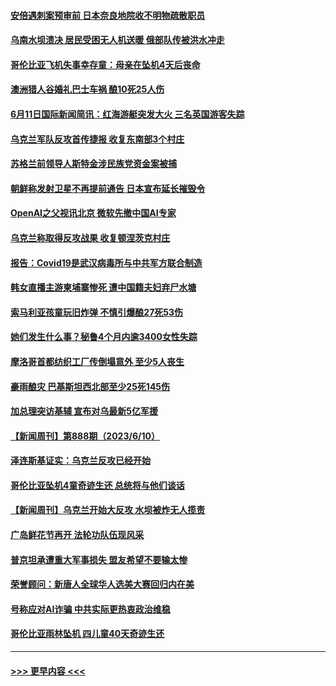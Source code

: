 #### [安倍遇刺案预审前 日本奈良地院收不明物疏散职员](../pages/prog202/a103729941.md?t=06121544) 
#### [乌南水坝溃决 居民受困无人机送暖 俄部队传被洪水冲走](../pages/prog202/a103729930.md?t=06121544) 
#### [哥伦比亚飞机失事幸存童：母亲在坠机4天后丧命](../pages/prog202/a103729889.md?t=06121544) 
#### [澳洲猎人谷婚礼巴士车祸 酿10死25人伤](../pages/prog202/a103729880.md?t=06121544) 
#### [6月11日国际新闻简讯：红海游艇突发大火 三名英国游客失踪](../pages/prog202/a103729815.md?t=06121544) 
#### [乌克兰军队反攻首传捷报 收复东南部3个村庄](../pages/prog202/a103729825.md?t=06121544) 
#### [苏格兰前领导人斯特金涉民族党资金案被捕](../pages/prog202/a103729812.md?t=06121544) 
#### [朝鲜称发射卫星不再提前通告 日本宣布延长摧毁令](../pages/prog202/a103729794.md?t=06121544) 
#### [OpenAI之父视讯北京 微软先撤中国AI专家](../pages/prog202/a103729690.md?t=06121544) 
#### [乌克兰称取得反攻战果 收复顿涅茨克村庄](../pages/prog202/a103729687.md?t=06121544) 
#### [报告：Covid19是武汉病毒所与中共军方联合制造](../pages/prog202/a103729680.md?t=06121544) 
#### [韩女直播主游柬埔寨惨死 遭中国籍夫妇弃尸水塘](../pages/prog202/a103729650.md?t=06121544) 
#### [索马利亚孩童玩旧炸弹 不慎引爆酿27死53伤](../pages/prog202/a103729638.md?t=06121544) 
#### [她们发生什么事？秘鲁4个月内逾3400女性失踪](../pages/prog202/a103729591.md?t=06121544) 
#### [摩洛哥首都纺织工厂传倒塌意外 至少5人丧生](../pages/prog202/a103729560.md?t=06121544) 
#### [豪雨酿灾 巴基斯坦西北部至少25死145伤](../pages/prog202/a103729542.md?t=06121544) 
#### [加总理突访基辅 宣布对乌最新5亿军援](../pages/prog202/a103729435.md?t=06121544) 
#### [【新闻周刊】第888期（2023/6/10）](../pages/prog202/a103729406.md?t=06121544) 
#### [泽连斯基证实：乌克兰反攻已经开始](../pages/prog202/a103729437.md?t=06121544) 
#### [哥伦比亚坠机4童奇迹生还 总统将与他们谈话](../pages/prog202/a103729305.md?t=06121544) 
#### [【新闻周刊】乌克兰开始大反攻 水坝被炸无人揽责](../pages/prog202/a103729396.md?t=06121544) 
#### [广岛鲜花节再开 法轮功队伍现风采](../pages/prog202/a103729342.md?t=06121544) 
#### [普京坦承遭重大军事损失 盟友希望不要输太惨](../pages/prog202/a103729078.md?t=06121544) 
#### [荣誉顾问：新唐人全球华人选美大赛回归内在美](../pages/prog202/a103728783.md?t=06121544) 
#### [号称应对AI诈骗 中共实际更热衷政治维稳](../pages/prog202/a103729233.md?t=06121544) 
#### [哥伦比亚雨林坠机 四儿童40天奇迹生还](../pages/prog202/a103729169.md?t=06121544) 

----
#### [ >>> 更早内容 <<< ](../indexes/prog202-earlier.md)
